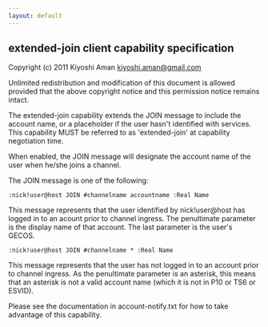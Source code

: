 ```yaml
---
layout: default
---
```


extended-join client capability specification
---------------------------------------------

Copyright (c) 2011 Kiyoshi Aman <kiyoshi.aman@gmail.com>

Unlimited redistribution and modification of this document is allowed
provided that the above copyright notice and this permission notice
remains intact.

The extended-join capability extends the JOIN message to include the
account name, or a placeholder if the user hasn't identified with
services. This capability MUST be referred to as 'extended-join' at
capability negotiation time.

When enabled, the JOIN message will designate the account name of the
user when he/she joins a channel.

The JOIN message is one of the following:

    :nick!user@host JOIN #channelname accountname :Real Name

This message represents that the user identified by nick!user@host has
logged in to an acount prior to channel ingress. The penultimate
parameter is the display name of that account. The last parameter is
the user's GECOS.

    :nick!user@host JOIN #channelname * :Real Name

This message represents that the user has not logged in to an account
prior to channel ingress. As the penultimate parameter is an asterisk,
this means that an asterisk is not a valid account name (which it is
not in P10 or TS6 or ESVID).

Please see the documentation in account-notify.txt for how to take
advantage of this capability.

